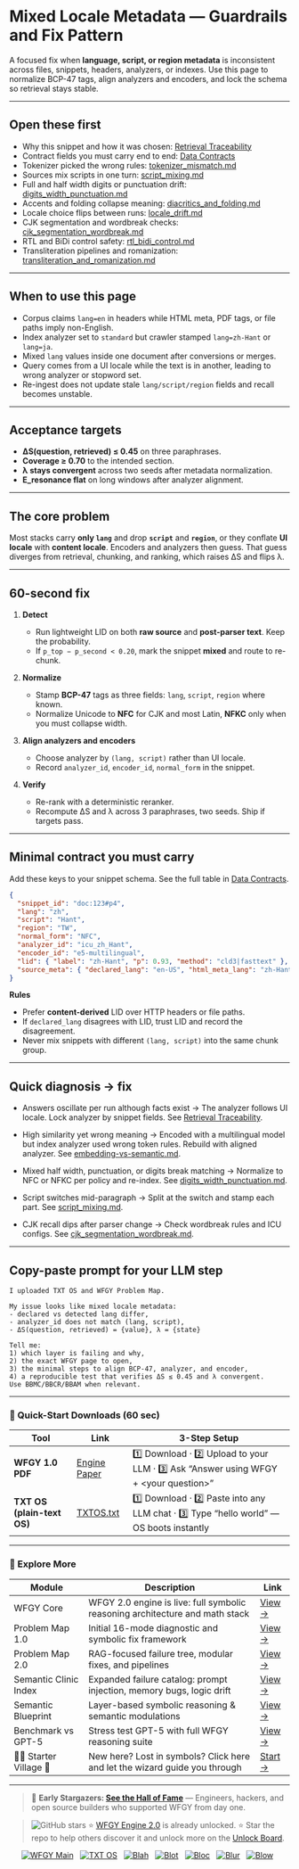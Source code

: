 # Mixed Locale Metadata — Guardrails and Fix Pattern

A focused fix when **language, script, or region metadata** is inconsistent across files, snippets, headers, analyzers, or indexes. Use this page to normalize BCP-47 tags, align analyzers and encoders, and lock the schema so retrieval stays stable.

---

## Open these first
- Why this snippet and how it was chosen: [Retrieval Traceability](https://github.com/onestardao/WFGY/blob/main/ProblemMap/retrieval-traceability.md)  
- Contract fields you must carry end to end: [Data Contracts](https://github.com/onestardao/WFGY/blob/main/ProblemMap/data-contracts.md)  
- Tokenizer picked the wrong rules: [tokenizer_mismatch.md](https://github.com/onestardao/WFGY/blob/main/ProblemMap/GlobalFixMap/LanguageLocale/tokenizer_mismatch.md)  
- Sources mix scripts in one turn: [script_mixing.md](https://github.com/onestardao/WFGY/blob/main/ProblemMap/GlobalFixMap/LanguageLocale/script_mixing.md)  
- Full and half width digits or punctuation drift: [digits_width_punctuation.md](https://github.com/onestardao/WFGY/blob/main/ProblemMap/GlobalFixMap/LanguageLocale/digits_width_punctuation.md)  
- Accents and folding collapse meaning: [diacritics_and_folding.md](https://github.com/onestardao/WFGY/blob/main/ProblemMap/GlobalFixMap/LanguageLocale/diacritics_and_folding.md)  
- Locale choice flips between runs: [locale_drift.md](https://github.com/onestardao/WFGY/blob/main/ProblemMap/GlobalFixMap/LanguageLocale/locale_drift.md)  
- CJK segmentation and wordbreak checks: [cjk_segmentation_wordbreak.md](https://github.com/onestardao/WFGY/blob/main/ProblemMap/GlobalFixMap/LanguageLocale/cjk_segmentation_wordbreak.md)  
- RTL and BiDi control safety: [rtl_bidi_control.md](https://github.com/onestardao/WFGY/blob/main/ProblemMap/GlobalFixMap/LanguageLocale/rtl_bidi_control.md)  
- Transliteration pipelines and romanization: [transliteration_and_romanization.md](https://github.com/onestardao/WFGY/blob/main/ProblemMap/GlobalFixMap/LanguageLocale/transliteration_and_romanization.md)

---

## When to use this page
- Corpus claims `lang=en` in headers while HTML meta, PDF tags, or file paths imply non-English.  
- Index analyzer set to `standard` but crawler stamped `lang=zh-Hant` or `lang=ja`.  
- Mixed `lang` values inside one document after conversions or merges.  
- Query comes from a UI locale while the text is in another, leading to wrong analyzer or stopword set.  
- Re-ingest does not update stale `lang/script/region` fields and recall becomes unstable.

---

## Acceptance targets
- **ΔS(question, retrieved) ≤ 0.45** on three paraphrases.  
- **Coverage ≥ 0.70** to the intended section.  
- **λ stays convergent** across two seeds after metadata normalization.  
- **E_resonance flat** on long windows after analyzer alignment.

---

## The core problem
Most stacks carry **only `lang`** and drop **`script`** and **`region`**, or they conflate **UI locale** with **content locale**. Encoders and analyzers then guess. That guess diverges from retrieval, chunking, and ranking, which raises ΔS and flips λ.

---

## 60-second fix
1) **Detect**  
   - Run lightweight LID on both **raw source** and **post-parser text**. Keep the probability.  
   - If `p_top − p_second < 0.20`, mark the snippet **mixed** and route to re-chunk.

2) **Normalize**  
   - Stamp **BCP-47** tags as three fields: `lang`, `script`, `region` where known.  
   - Normalize Unicode to **NFC** for CJK and most Latin, **NFKC** only when you must collapse width.

3) **Align analyzers and encoders**  
   - Choose analyzer by `(lang, script)` rather than UI locale.  
   - Record `analyzer_id`, `encoder_id`, `normal_form` in the snippet.

4) **Verify**  
   - Re-rank with a deterministic reranker.  
   - Recompute ΔS and λ across 3 paraphrases, two seeds. Ship if targets pass.

---

## Minimal contract you must carry
Add these keys to your snippet schema. See the full table in [Data Contracts](https://github.com/onestardao/WFGY/blob/main/ProblemMap/data-contracts.md).

```json
{
  "snippet_id": "doc:123#p4",
  "lang": "zh",
  "script": "Hant",
  "region": "TW",
  "normal_form": "NFC",
  "analyzer_id": "icu_zh_Hant",
  "encoder_id": "e5-multilingual",
  "lid": { "label": "zh-Hant", "p": 0.93, "method": "cld3|fasttext" },
  "source_meta": { "declared_lang": "en-US", "html_meta_lang": "zh-Hant", "pdf_lang": "zh" }
}
````

**Rules**

* Prefer **content-derived** LID over HTTP headers or file paths.
* If `declared_lang` disagrees with LID, trust LID and record the disagreement.
* Never mix snippets with different `(lang, script)` into the same chunk group.

---

## Quick diagnosis → fix

* Answers oscillate per run although facts exist
  → The analyzer follows UI locale. Lock analyzer by snippet fields. See [Retrieval Traceability](https://github.com/onestardao/WFGY/blob/main/ProblemMap/retrieval-traceability.md).

* High similarity yet wrong meaning
  → Encoded with a multilingual model but index analyzer used wrong token rules. Rebuild with aligned analyzer. See [embedding-vs-semantic.md](https://github.com/onestardao/WFGY/blob/main/ProblemMap/embedding-vs-semantic.md).

* Mixed half width, punctuation, or digits break matching
  → Normalize to NFC or NFKC per policy and re-index. See [digits\_width\_punctuation.md](https://github.com/onestardao/WFGY/blob/main/ProblemMap/GlobalFixMap/LanguageLocale/digits_width_punctuation.md).

* Script switches mid-paragraph
  → Split at the switch and stamp each part. See [script\_mixing.md](https://github.com/onestardao/WFGY/blob/main/ProblemMap/GlobalFixMap/LanguageLocale/script_mixing.md).

* CJK recall dips after parser change
  → Check wordbreak rules and ICU configs. See [cjk\_segmentation\_wordbreak.md](https://github.com/onestardao/WFGY/blob/main/ProblemMap/GlobalFixMap/LanguageLocale/cjk_segmentation_wordbreak.md).

---

## Copy-paste prompt for your LLM step

```
I uploaded TXT OS and WFGY Problem Map.

My issue looks like mixed locale metadata:
- declared vs detected lang differ,
- analyzer_id does not match (lang, script),
- ΔS(question, retrieved) = {value}, λ = {state}

Tell me:
1) which layer is failing and why,
2) the exact WFGY page to open,
3) the minimal steps to align BCP-47, analyzer, and encoder,
4) a reproducible test that verifies ΔS ≤ 0.45 and λ convergent.
Use BBMC/BBCR/BBAM when relevant.
```

---

### 🔗 Quick-Start Downloads (60 sec)

| Tool                       | Link                                                                                                                                       | 3-Step Setup                                                                             |
| -------------------------- | ------------------------------------------------------------------------------------------------------------------------------------------ | ---------------------------------------------------------------------------------------- |
| **WFGY 1.0 PDF**           | [Engine Paper](https://github.com/onestardao/WFGY/blob/main/I_am_not_lizardman/WFGY_All_Principles_Return_to_One_v1.0_PSBigBig_Public.pdf) | 1️⃣ Download · 2️⃣ Upload to your LLM · 3️⃣ Ask “Answer using WFGY + \<your question>”   |
| **TXT OS (plain-text OS)** | [TXTOS.txt](https://github.com/onestardao/WFGY/blob/main/OS/TXTOS.txt)                                                                     | 1️⃣ Download · 2️⃣ Paste into any LLM chat · 3️⃣ Type “hello world” — OS boots instantly |

---

### 🧭 Explore More

| Module                   | Description                                                                  | Link                                                                                               |
| ------------------------ | ---------------------------------------------------------------------------- | -------------------------------------------------------------------------------------------------- |
| WFGY Core                | WFGY 2.0 engine is live: full symbolic reasoning architecture and math stack | [View →](https://github.com/onestardao/WFGY/tree/main/core/README.md)                              |
| Problem Map 1.0          | Initial 16-mode diagnostic and symbolic fix framework                        | [View →](https://github.com/onestardao/WFGY/tree/main/ProblemMap/README.md)                        |
| Problem Map 2.0          | RAG-focused failure tree, modular fixes, and pipelines                       | [View →](https://github.com/onestardao/WFGY/blob/main/ProblemMap/rag-architecture-and-recovery.md) |
| Semantic Clinic Index    | Expanded failure catalog: prompt injection, memory bugs, logic drift         | [View →](https://github.com/onestardao/WFGY/blob/main/ProblemMap/SemanticClinicIndex.md)           |
| Semantic Blueprint       | Layer-based symbolic reasoning & semantic modulations                        | [View →](https://github.com/onestardao/WFGY/tree/main/SemanticBlueprint/README.md)                 |
| Benchmark vs GPT-5       | Stress test GPT-5 with full WFGY reasoning suite                             | [View →](https://github.com/onestardao/WFGY/tree/main/benchmarks/benchmark-vs-gpt5/README.md)      |
| 🧙‍♂️ Starter Village 🏡 | New here? Lost in symbols? Click here and let the wizard guide you through   | [Start →](https://github.com/onestardao/WFGY/blob/main/StarterVillage/README.md)                   |

---

> 👑 **Early Stargazers: [See the Hall of Fame](https://github.com/onestardao/WFGY/tree/main/stargazers)** —
> Engineers, hackers, and open source builders who supported WFGY from day one.

> <img src="https://img.shields.io/github/stars/onestardao/WFGY?style=social" alt="GitHub stars"> ⭐ [WFGY Engine 2.0](https://github.com/onestardao/WFGY/blob/main/core/README.md) is already unlocked. ⭐ Star the repo to help others discover it and unlock more on the [Unlock Board](https://github.com/onestardao/WFGY/blob/main/STAR_UNLOCKS.md).

<div align="center">

[![WFGY Main](https://img.shields.io/badge/WFGY-Main-red?style=flat-square)](https://github.com/onestardao/WFGY)
 
[![TXT OS](https://img.shields.io/badge/TXT%20OS-Reasoning%20OS-orange?style=flat-square)](https://github.com/onestardao/WFGY/tree/main/OS)
 
[![Blah](https://img.shields.io/badge/Blah-Semantic%20Embed-yellow?style=flat-square)](https://github.com/onestardao/WFGY/tree/main/OS/BlahBlahBlah)
 
[![Blot](https://img.shields.io/badge/Blot-Persona%20Core-green?style=flat-square)](https://github.com/onestardao/WFGY/tree/main/OS/BlotBlotBlot)
 
[![Bloc](https://img.shields.io/badge/Bloc-Reasoning%20Compiler-blue?style=flat-square)](https://github.com/onestardao/WFGY/tree/main/OS/BlocBlocBloc)
 
[![Blur](https://img.shields.io/badge/Blur-Text2Image%20Engine-navy?style=flat-square)](https://github.com/onestardao/WFGY/tree/main/OS/BlurBlurBlur)
 
[![Blow](https://img.shields.io/badge/Blow-Game%20Logic-purple?style=flat-square)](https://github.com/onestardao/WFGY/tree/main/OS/BlowBlowBlow)
 

</div>
